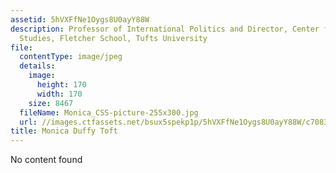 ```yaml
---
assetid: 5hVXFfNe1Oygs8U0ayY88W
description: Professor of International Politics and Director, Center for Strategic
  Studies, Fletcher School, Tufts University
file:
  contentType: image/jpeg
  details:
    image:
      height: 170
      width: 170
    size: 8467
  fileName: Monica_CSS-picture-255x300.jpg
  url: //images.ctfassets.net/bsux5spekp1p/5hVXFfNe1Oygs8U0ayY88W/c70838c1f7b978c04af0a2e2cd113cf2/Monica_CSS-picture-255x300.jpg
title: Monica Duffy Toft
---
```

No content found